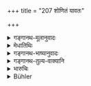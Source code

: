 +++
title = "207 शोणितं यावतः"

+++

<details><summary>गङ्गानथ-मूलानुवादः</summary>

As many particles of dust on the ground as Brāhmaṇa’s blood coagulates, for so many thousand years will the shedder (of that blood lie in hell.—(207)
</details>

<details><summary>मेधातिथिः</summary>

[^३३३]:
     M G: vaset

ब्राह्मणस्य रुधिरं दण्दादिप्रहारेण भूमौ पतितं **यावत् पांशून्** रजोऽवयवान् **संगृह्णाति** **तावन्ति** संवत्सर**सहस्राणि** तस्य जनयिता **नरके** **व्रजेद्** वसेत् । अयम् अप्य् अर्थवादः ॥ ११.२०७ ॥
</details>

<details><summary>गङ्गानथ-भाष्यानुवादः</summary>

‘*Brāhmaṇa’s* *blood*’— falling on the ground as the result of the stroke of the stick or other weapons;—‘*as many particles of dust this coagulates,—so many thousand years will the shedder*’ of that blood dwell in hell.

This also is purely declamatory.—(207)
</details>

<details><summary>गङ्गानथ-तुल्य-वाक्यानि</summary>

*Mahābhārata* (12.165.45).—(Same as Manu.)
</details>

<details><summary>भारुचिः</summary>

प्रायश्चित्तम् इदानीं तस्य कर्मणो विवक्षन्न् इदम् आह,
</details>

<details><summary>Bühler</summary>

208	As many particles of dust as the blood of a Brahmana causes to coagulate, for so many thousand years shall the shedder of that (blood) remain in hell.
</details>
